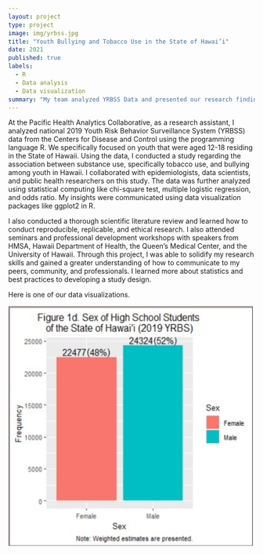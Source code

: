 ```yaml
---
layout: project
type: project
image: img/yrbss.jpg
title: "Youth Bullying and Tobacco Use in the State of Hawai’i"
date: 2021
published: true
labels:
  - R
  - Data analysis
  - Data visualization
summary: "My team analyzed YRBSS Data and presented our research findings on the relationship between substance abuse and bullying."
---
```


At the Pacific Health Analytics Collaborative, as a research assistant, I analyzed national 2019 Youth Risk Behavior Surveillance System (YRBSS) data from the Centers for Disease and Control using the programming language R. We specifically focused on youth that were aged 12-18 residing in the State of Hawaii. Using the data, I conducted a study regarding the association between substance use, specifically tobacco use, and bullying among youth in Hawaii. I collaborated with epidemiologists, data scientists, and public health researchers on this study. The data was further analyzed using statistical computing like chi-square test, multiple logistic regression, and odds ratio. My insights were communicated using data visualization packages like ggplot2 in R. 

I also conducted a thorough scientific literature review and learned how to conduct reproducible, replicable, and ethical research. I also attended seminars and professional development workshops with speakers from HMSA, Hawaii Department of Health, the Queen’s Medical Center, and the University of Hawaii. Through this project, I was able to solidify my research skills and gained a greater understanding of how to communicate to my peers, community, and professionals. I learned more about statistics and best practices to developing a study design. 

Here is one of our data visualizations. 
<div class="text-center p-4">
  <img width="500px" src="../img/yrbss-graph.jpg" class="img-thumbnail" >
  
</div>

